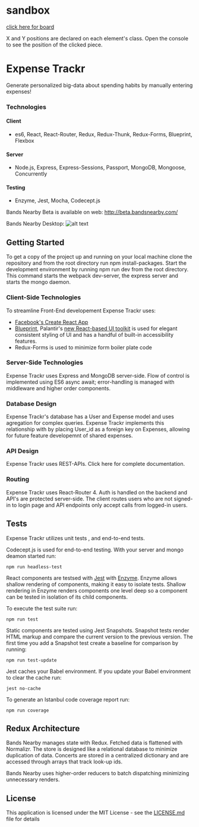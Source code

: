 # sandbox

[click here for board](https://jenjwong.github.io/sandbox/)

X and Y positions are declared on each element's class. Open the console to see the position of the clicked piece.



# Expense Trackr
Generate personalized big-data about spending habits by manually entering expenses!

### Technologies

#### Client
* es6, React, React-Router, Redux, Redux-Thunk, Redux-Forms, Blueprint, Flexbox

#### Server
* Node.js, Express, Express-Sessions, Passport, MongoDB, Mongoose, Concurrently

#### Testing
* Enzyme, Jest, Mocha, Codecept.js

Bands Nearby Beta is available on web: http://beta.bandsnearby.com/

Bands Nearby Desktop:
![alt text](https://github.com/jenjwong/bands-nearby/blob/development/css/images/desktop.png "Bands Nearby Desktop")

## Getting Started

To get a copy of the project up and running on your local machine clone the repository and from the root directory run npm install-packages. Start the development environment by running npm run dev from the root directory. This command starts the webpack dev-server, the express server and starts the mongo daemon.

### Client-Side Technologies
To streamline Front-End developement Expense Trackr uses:

* [Facebook's Create React App](https://github.com/facebookincubator/create-react-app)
* [Blueprint](http://blueprintjs.com/), Palantir's [new React-based UI toolkit](https://medium.com/@palantir/scaling-product-design-with-blueprint-25492827bb4a) is used for elegant consistent styling of UI and has a handful of built-in accessibility features.
* Redux-Forms is used to minimize form boiler plate code

### Server-Side Technologies
Expense Trackr uses Express and MongoDB server-side.
Flow of control is implemented using ES6 async await; error-handling is managed with middleware and higher order components.

### Database Design
Expense Trackr's database has a User and Expense model and uses agregation for complex queries. Expense Trackr implements this relationship with by placing User_id as a foreign key on Expenses, allowing for future feature developemnt of shared expenses.

### API Design
Expense Trackr uses REST-APIs. Click here for complete documentation.

### Routing
Expense Trackr uses React-Router 4. Auth is handled on the backend and API's are protected server-side. The client routes users who are not signed-in to login page and API endpoints only accept calls from logged-in users.

## Tests

Expense Trackr utilizes unit tests , and end-to-end tests.

Codecept.js is used for end-to-end testing. With your server and mongo deamon started run:

```
npm run headless-test
```


React components are testsed with [Jest](https://facebook.github.io/jest/) with [Enzyme](https://github.com/airbnb/enzyme). Enzyme allows shallow rendering of components, making it easy to isolate tests. Shallow rendering in Enzyme renders components one level deep so a component can be tested in isolation of its child components.

To execute the test suite run:
```
npm run test
```

Static components are tested using Jest Snapshots. Snapshot tests render HTML markup and compare the current version to the previous version. The first time you add a Snapshot test create a baseline for comparison by running:

```
npm run test-update
```

Jest caches your Babel environment. If you update your Babel environment to clear the cache run:

```
jest no-cache
```

To generate an Istanbul code coverage report run:
```
npm run coverage
```

## Redux Architecture
Bands Nearby manages state with Redux. Fetched data is flattened with Normalizr. The store is designed like a relational database to minimize duplication of data. Concerts are stored in a centralized dictionary and are accessed through arrays that track look-up ids.

Bands Nearby uses higher-order reducers to batch dispatching minimizing unnecessary renders.


## License

This application is licensed under the MIT License - see the [LICENSE.md](LICENSE.md) file for details

